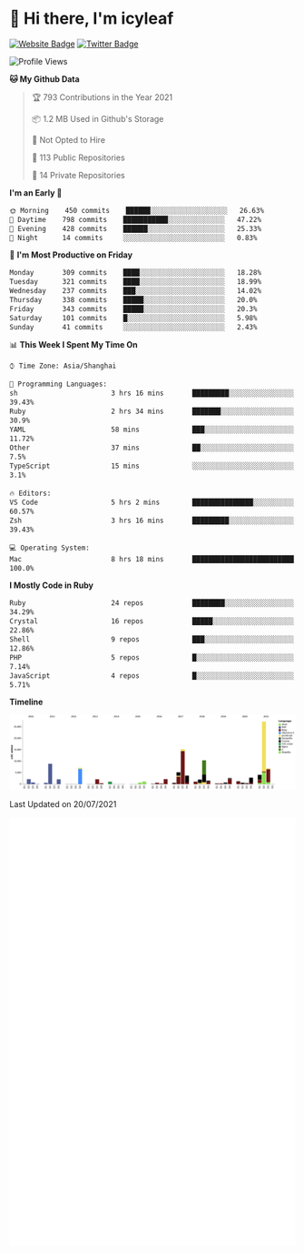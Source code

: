 # 👋 Hi there, I'm icyleaf

[![Website Badge](https://img.shields.io/badge/-icyleaf.com-444444?style=flat&logo=Google-Chrome&logoColor=f2f2f2&link=https://icyleaf.com)](https://icyleaf.com)
[![Twitter Badge](https://img.shields.io/badge/-@icyleaf-1da1f2?style=flat&labelColor=1ca0f1&logo=twitter&logoColor=white&link=https://twitter.com/icyleaf)](https://twitter.com/icyleaf)

<!--START_SECTION:waka-->
![Profile Views](http://img.shields.io/badge/Profile%20Views-1-blue)

**🐱 My Github Data** 

> 🏆 793 Contributions in the Year 2021
 > 
> 📦 1.2 MB Used in Github's Storage 
 > 
> 🚫 Not Opted to Hire
 > 
> 📜 113 Public Repositories 
 > 
> 🔑 14 Private Repositories  
 > 
**I'm an Early 🐤** 

```text
🌞 Morning    450 commits    ██████░░░░░░░░░░░░░░░░░░░   26.63% 
🌆 Daytime    798 commits    ███████████░░░░░░░░░░░░░░   47.22% 
🌃 Evening    428 commits    ██████░░░░░░░░░░░░░░░░░░░   25.33% 
🌙 Night      14 commits     ░░░░░░░░░░░░░░░░░░░░░░░░░   0.83%

```
📅 **I'm Most Productive on Friday** 

```text
Monday       309 commits    ████░░░░░░░░░░░░░░░░░░░░░   18.28% 
Tuesday      321 commits    ████░░░░░░░░░░░░░░░░░░░░░   18.99% 
Wednesday    237 commits    ███░░░░░░░░░░░░░░░░░░░░░░   14.02% 
Thursday     338 commits    █████░░░░░░░░░░░░░░░░░░░░   20.0% 
Friday       343 commits    █████░░░░░░░░░░░░░░░░░░░░   20.3% 
Saturday     101 commits    █░░░░░░░░░░░░░░░░░░░░░░░░   5.98% 
Sunday       41 commits     ░░░░░░░░░░░░░░░░░░░░░░░░░   2.43%

```


📊 **This Week I Spent My Time On** 

```text
⌚︎ Time Zone: Asia/Shanghai

💬 Programming Languages: 
sh                       3 hrs 16 mins       █████████░░░░░░░░░░░░░░░░   39.43% 
Ruby                     2 hrs 34 mins       ███████░░░░░░░░░░░░░░░░░░   30.9% 
YAML                     58 mins             ███░░░░░░░░░░░░░░░░░░░░░░   11.72% 
Other                    37 mins             ██░░░░░░░░░░░░░░░░░░░░░░░   7.5% 
TypeScript               15 mins             ░░░░░░░░░░░░░░░░░░░░░░░░░   3.1%

🔥 Editors: 
VS Code                  5 hrs 2 mins        ███████████████░░░░░░░░░░   60.57% 
Zsh                      3 hrs 16 mins       █████████░░░░░░░░░░░░░░░░   39.43%

💻 Operating System: 
Mac                      8 hrs 18 mins       █████████████████████████   100.0%

```

**I Mostly Code in Ruby** 

```text
Ruby                     24 repos            ████████░░░░░░░░░░░░░░░░░   34.29% 
Crystal                  16 repos            █████░░░░░░░░░░░░░░░░░░░░   22.86% 
Shell                    9 repos             ███░░░░░░░░░░░░░░░░░░░░░░   12.86% 
PHP                      5 repos             █░░░░░░░░░░░░░░░░░░░░░░░░   7.14% 
JavaScript               4 repos             █░░░░░░░░░░░░░░░░░░░░░░░░   5.71%

```


**Timeline**

![Chart not found](https://raw.githubusercontent.com/icyleaf/icyleaf/main/charts/bar_graph.png) 


 Last Updated on 20/07/2021
<!--END_SECTION:waka-->

![Metrics](https://github.com/icyleaf/icyleaf/blob/main/github-metrics.svg)
